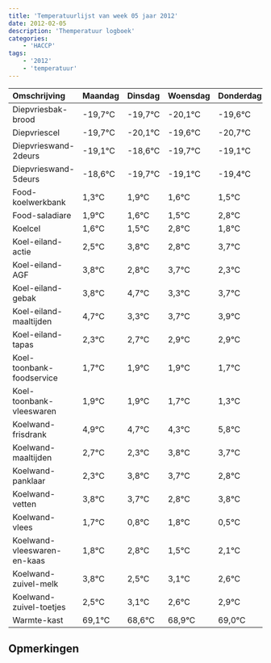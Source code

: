 ```yaml
---
title: 'Temperatuurlijst van week 05 jaar 2012'
date: 2012-02-05
description: 'Themperatuur logboek'
categories:
    - 'HACCP'
tags:
    - '2012'
    - 'temperatuur'
---
```

|Omschrijving|Maandag|Dinsdag|Woensdag|Donderdag|Vrijdag|Zaterdag|Zondag|
|:---|:---|:---|:---|:---|:---|:---|:---|
|Diepvriesbak-brood|-19,7°C|-19,7°C|-20,1°C|-19,6°C|-20,7°C|-20,1°C|-20,4°C|
|Diepvriescel|-19,7°C|-20,1°C|-19,6°C|-20,7°C|-20,1°C|-20,4°C|-20,5°C|
|Diepvrieswand-2deurs|-19,1°C|-18,6°C|-19,7°C|-19,1°C|-19,4°C|-19,5°C|-18,2°C|
|Diepvrieswand-5deurs|-18,6°C|-19,7°C|-19,1°C|-19,4°C|-19,5°C|-18,2°C|-19,2°C|
|Food-koelwerkbank|1,3°C|1,9°C|1,6°C|1,5°C|2,8°C|1,8°C|2,7°C|
|Food-saladiare|1,9°C|1,6°C|1,5°C|2,8°C|1,8°C|2,7°C|1,3°C|
|Koelcel|1,6°C|1,5°C|2,8°C|1,8°C|2,7°C|1,3°C|1,7°C|
|Koel-eiland-actie|2,5°C|3,8°C|2,8°C|3,7°C|2,3°C|2,7°C|2,9°C|
|Koel-eiland-AGF|3,8°C|2,8°C|3,7°C|2,3°C|2,7°C|2,9°C|2,9°C|
|Koel-eiland-gebak|3,8°C|4,7°C|3,3°C|3,7°C|3,9°C|3,9°C|3,7°C|
|Koel-eiland-maaltijden|4,7°C|3,3°C|3,7°C|3,9°C|3,9°C|3,7°C|3,3°C|
|Koel-eiland-tapas|2,3°C|2,7°C|2,9°C|2,9°C|2,7°C|2,3°C|3,8°C|
|Koel-toonbank-foodservice|1,7°C|1,9°C|1,9°C|1,7°C|1,3°C|2,8°C|2,7°C|
|Koel-toonbank-vleeswaren|1,9°C|1,9°C|1,7°C|1,3°C|2,8°C|2,7°C|1,8°C|
|Koelwand-frisdrank|4,9°C|4,7°C|4,3°C|5,8°C|5,7°C|4,8°C|5,8°C|
|Koelwand-maaltijden|2,7°C|2,3°C|3,8°C|3,7°C|2,8°C|3,8°C|2,5°C|
|Koelwand-panklaar|2,3°C|3,8°C|3,7°C|2,8°C|3,8°C|2,5°C|3,1°C|
|Koelwand-vetten|3,8°C|3,7°C|2,8°C|3,8°C|2,5°C|3,1°C|2,6°C|
|Koelwand-vlees|1,7°C|0,8°C|1,8°C|0,5°C|1,1°C|0,6°C|0,9°C|
|Koelwand-vleeswaren-en-kaas|1,8°C|2,8°C|1,5°C|2,1°C|1,6°C|1,9°C|2,0°C|
|Koelwand-zuivel-melk|3,8°C|2,5°C|3,1°C|2,6°C|2,9°C|3,0°C|2,3°C|
|Koelwand-zuivel-toetjes|2,5°C|3,1°C|2,6°C|2,9°C|3,0°C|2,3°C|2,1°C|
|Warmte-kast|69,1°C|68,6°C|68,9°C|69,0°C|68,3°C|68,1°C|69,4°C|

## Opmerkingen


